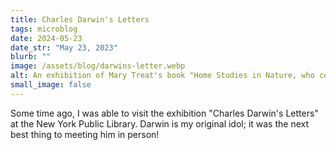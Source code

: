 ```yaml
---
title: Charles Darwin's Letters
tags: microblog
date: 2024-05-23
date_str: "May 23, 2023"
blurb: ""
image: /assets/blog/darwins-letter.webp
alt: An exhibition of Mary Treat's book "Home Studies in Nature, who corresponded with Charles Darwin. 
small_image: false
---
```


Some time ago, I was able to visit the exhibition "Charles Darwin's Letters" at the New York Public Library. Darwin is my original idol; it was the next best thing to meeting him in person!